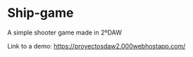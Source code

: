 # Ship-game
A simple shooter game made in 2ºDAW

Link to a demo: https://proyectosdaw2.000webhostapp.com/
